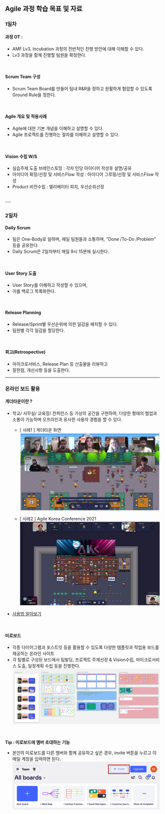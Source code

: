 
## Agile 과정 학습 목표 및 자료 
### 1일차 
#### 과정 OT : 
- AMF Lv3. Incubation 과정의 전반적인 진행 방안에 대해 이해할 수 있다. 
- Lv3 과정을 함께 진행할 팀원을 확정한다.

<br>   
  
#### Scrum Team 구성 
- Scrum Team Board를 만들어 팀내 R&R을 정하고 원활하게 협업할 수 있도록 Ground Rule을 정한다.
   
<br>   

#### Agile 개요 및 적용사례
- Agile에 대한 기본 개념을 이해하고 설명할 수 있다.
- Agile 프로젝트를 진행하는 절차를 이해하고 설명할 수 있다.
<br>   

#### Vision 수립 W/S
- 실습주제 도출 브레인스토밍 : 각자 인당 아이디어 작성후 설명/공유
- 아이디어 확장/선정 및 서비스Flow 작성 : 아이디어 그루핑/선정 및 서비스Flow 작성
- Product 비전수립 : 엘리베이터 피치, 우선순위선정
<br>   
---

### 2일차

#### Daily Scrum 
- 팀은 One-Body로 일하며, 매일 팀원들과 소통하며, "Done /To-Do /Problem" 등을 공유한다.
- Daily Scrum은 2일차부터 매일 9시 15분에 실시한다.
<br>   

#### User Story 도출
- User Story를 이해하고 작성할 수 있으며,
- 이를 백로그 목록화한다.
<br>   

#### Release Planning
- Release/Sprint별 우선순위에 의한 일감을 배치할 수 있다.
- 팀원별 각각 일감을 할당한다.
<br>   


#### 회고(Retrospective)
- 마이크로서비스, Release Plan 등 산출물을 리뷰하고
- 잘한점, 개선사항 등을 도출한다. 

---

### 온라인 보드 활용

#### 게더타운이란 ? 
- 학교/ 사무실/ 교육장/ 컨퍼런스 등 가상의 공간을 구현하여, 다양한 형태의 협업과 소통이 가능하며 오프라인과 유사한 사용자 경험을 할 수 있다.
  - [ 사례1 ] 게더타운 화면 
  ![](/images/gathertown-image2.png)
  
  - [ 사례2 ] Agile Korea Conference 2021 
  ![](/images/gathertown-image1.png)

  
- [사용법 알아보기](./게더타운사용법.md/)

<br>

#### 미로보드 
- 각종 다이어그램과 포스트잇 등을 활용할 수 있도록 다양한 템플릿과 작업용 보드를   제공하는 온라인 사이트
- 각 팀별로 구성된 보드에서 팀빌딩, 프로젝트 주제선정 & Vision수립, 마이크로서비스 도출, 일정계획 수립 등을 진행한다.
![](/images/miro-image.png)
<br>

**Tip : 미로보드에 멤버 초대하는 기능**
- 본인의 미로보드를 다른 멤버와 함께 공유하고 싶은 경우, invite 버튼을 누르고 이메일 계정을 입력하면 된다. 
![](/images/miro-member-invite.png)